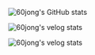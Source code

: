 ![60jong's GitHub stats](https://github-readme-stats.vercel.app/api?username=60jong&show_icon=true&theme=kacho_ga)

![60jong's velog stats](https://jongky.shop:8080/velog-stats?username=rudwhd515&refresh_token=eyJhbGciOiJIUzI1NiIsInR5cCI6IkpXVCJ9.eyJ1c2VyX2lkIjoiZTIxMTY0ZWEtNGFmYy00M2JiLTk0ZDctN2UyMjFmMTA3ZDQyIiwidG9rZW5faWQiOiJjNTIzZTQ0ZS1jMWI2LTQxMDctOGU1NS05ZWZiN2M4MTc1NTUiLCJpYXQiOjE2NzYyODg0NzAsImV4cCI6MTY3ODg4MDQ3MCwiaXNzIjoidmVsb2cuaW8iLCJzdWIiOiJyZWZyZXNoX3Rva2VuIn0.vzGYbVScfN_7ngJi8zNYsUpCqjCMKiT0xl8jlZTcqeg)

![60jong's velog stats](https://jongky.shop:8080/velog-stats?username=jongky&refresh_token=eyJhbGciOiJIUzI1NiIsInR5cCI6IkpXVCJ9.eyJ1c2VyX2lkIjoiZTIxMTY0ZWEtNGFmYy00M2JiLTk0ZDctN2UyMjFmMTA3ZDQyIiwidG9rZW5faWQiOiJjNTIzZTQ0ZS1jMWI2LTQxMDctOGU1NS05ZWZiN2M4MTc1NTUiLCJpYXQiOjE2NzYyODg0NzAsImV4cCI6MTY3ODg4MDQ3MCwiaXNzIjoidmVsb2cuaW8iLCJzdWIiOiJyZWZyZXNoX3Rva2VuIn0.vzGYbVScfN_7ngJi8zNYsUpCqjCMKiT0xl8jlZTcqeg)
<!--
**60jong/60jong** is a ✨ _special_ ✨ repository because its `README.md` (this file) appears on your GitHub profile.

Here are some ideas to get you started:

- 🔭 I’m currently working on ...
- 🌱 I’m currently learning ...
- 👯 I’m looking to collaborate on ...
- 🤔 I’m looking for help with ...
- 💬 Ask me about ...
- 📫 How to reach me: ...
- 😄 Pronouns: ...
- ⚡ Fun fact: ...
-->
